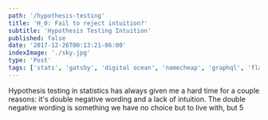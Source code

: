 ```yaml
---
path: '/hypothesis-testing'
title: 'H_0: Fail to reject intuition?'
subtitle: 'Hypothesis Testing Intuition'
published: false
date: '2017-12-26T00:13:21-06:00'
indexImage: './sky.jpg'
type: 'Post'
tags: ['stats', 'gatsby', 'digital ocean', 'namecheap', 'graphql', 'flask']
---
```


Hypothesis testing in statistics has always given me a hard time for a couple reasons: it's double negative wording and a lack of intuition. The double negative wording is something we have no choice but to live with, but
5
